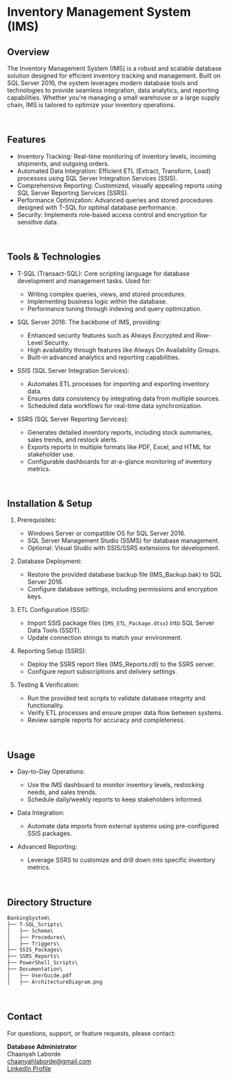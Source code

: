 # Inventory Management System (IMS)

## Overview
The Inventory Management System (IMS) is a robust and scalable database solution designed for efficient inventory tracking and management. Built on SQL Server 2016, the system leverages modern database tools and technologies to provide seamless integration, data analytics, and reporting capabilities. Whether you're managing a small warehouse or a large supply chain, IMS is tailored to optimize your inventory operations.

<br>

## Features
- Inventory Tracking: Real-time monitoring of inventory levels, incoming shipments, and outgoing orders.
- Automated Data Integration: Efficient ETL (Extract, Transform, Load) processes using SQL Server Integration Services (SSIS).
- Comprehensive Reporting: Customized, visually appealing reports using SQL Server Reporting Services (SSRS).
- Performance Optimization: Advanced queries and stored procedures designed with T-SQL for optimal database performance.
- Security: Implements role-based access control and encryption for sensitive data.

<br>

## Tools & Technologies
- T-SQL (Transact-SQL):
Core scripting language for database development and management tasks. Used for:
  - Writing complex queries, views, and stored procedures.
  - Implementing business logic within the database.
  - Performance tuning through indexing and query optimization.

- SQL Server 2016:
The backbone of IMS, providing:
  - Enhanced security features such as Always Encrypted and Row-Level Security.
  - High availability through features like Always On Availability Groups.
  - Built-in advanced analytics and reporting capabilities.

- SSIS (SQL Server Integration Services):
  - Automates ETL processes for importing and exporting inventory data.
  - Ensures data consistency by integrating data from multiple sources.
  - Scheduled data workflows for real-time data synchronization.

- SSRS (SQL Server Reporting Services):
  - Generates detailed inventory reports, including stock summaries, sales trends, and restock alerts.
  - Exports reports in multiple formats like PDF, Excel, and HTML for stakeholder use.
  - Configurable dashboards for at-a-glance monitoring of inventory metrics.

<br>

## Installation & Setup
1. Prerequisites:
    - Windows Server or compatible OS for SQL Server 2016.
    - SQL Server Management Studio (SSMS) for database management.
    - Optional: Visual Studio with SSIS/SSRS extensions for development.

2. Database Deployment:
    - Restore the provided database backup file (IMS_Backup.bak) to SQL Server 2016.
    - Configure database settings, including permissions and encryption keys.

3. ETL Configuration (SSIS):
    - Import SSIS package files (`IMS_ETL_Package.dtsx`) into SQL Server Data Tools (SSDT).
    - Update connection strings to match your environment.

4. Reporting Setup (SSRS):
    - Deploy the SSRS report files (IMS_Reports.rdl) to the SSRS server.
    - Configure report subscriptions and delivery settings.

5. Testing & Verification:
    - Run the provided test scripts to validate database integrity and functionality.
    - Verify ETL processes and ensure proper data flow between systems.
    - Review sample reports for accuracy and completeness.

<br>

## Usage
- Day-to-Day Operations:
  - Use the IMS dashboard to monitor inventory levels, restocking needs, and sales trends.
  - Schedule daily/weekly reports to keep stakeholders informed.

- Data Integration:
  - Automate data imports from external systems using pre-configured SSIS packages.

- Advanced Reporting:
  - Leverage SSRS to customize and drill down into specific inventory metrics.

<br>

## Directory Structure
```graphql
BankingSystem\
├── T-SQL_Scripts\
│   ├── Schema\
│   ├── Procedures\
│   ├── Triggers\
├── SSIS_Packages\
├── SSRS_Reports\
├── PowerShell_Scripts\
├── Documentation\
│   ├── UserGuide.pdf
│   ├── ArchitectureDiagram.png
```

<br>

## Contact
For questions, support, or feature requests, please contact:

<b>Database Administrator</b> <br>
Chaanyah Laborde <br>
chaanyahlaborde@gmail.com <br>
[LinkedIn Profile](https://www.linkedin.com/in/claborde/)
